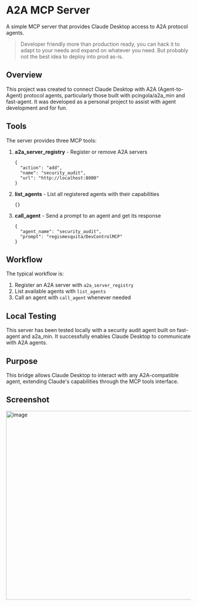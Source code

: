 # A2A MCP Server

A simple MCP server that provides Claude Desktop access to A2A protocol agents.
> Developer friendly more than production ready, you can hack it to adapt to your needs and expand on whatever you need.
> But probably not the best idea to deploy into prod as-is.


## Overview

This project was created to connect Claude Desktop with A2A (Agent-to-Agent) protocol agents, particularly those built with pcingola/a2a_min and fast-agent. It was developed as a personal project to assist with agent development and for fun.

## Tools

The server provides three MCP tools:

1. **a2a_server_registry** - Register or remove A2A servers
   ```
   {
     "action": "add", 
     "name": "security_audit", 
     "url": "http://localhost:8000"
   }
   ```

2. **list_agents** - List all registered agents with their capabilities
   ```
   {}
   ```

3. **call_agent** - Send a prompt to an agent and get its response
   ```
   {
     "agent_name": "security_audit",
     "prompt": "regismesquita/DevControlMCP"
   }
   ```

## Workflow

The typical workflow is:

1. Register an A2A server with `a2a_server_registry`
2. List available agents with `list_agents` 
3. Call an agent with `call_agent` whenever needed

## Local Testing

This server has been tested locally with a security audit agent built on fast-agent and a2a_min. It successfully enables Claude Desktop to communicate with A2A agents.

## Purpose

This bridge allows Claude Desktop to interact with any A2A-compatible agent, extending Claude's capabilities through the MCP tools interface.

## Screenshot

<img width="515" alt="image" src="https://github.com/user-attachments/assets/e52a5920-781d-4455-aac1-a547b265ce1f" />

